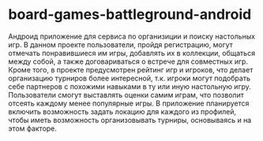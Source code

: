 # board-games-battleground-android

Андроид приложение для сервиса по организиции и поиску настольных игр. В данном проекте пользователи, пройдя регистрацию, могут отмечать 
понравившиеся им игры, добавлять их в коллекции, общаться между собой, а также договариваться о встрече для совместных игр. Кроме того, 
в проекте предусмотрен рейтинг игр и игроков, что делает организацию турниров более интересной, т.к. игроки могут подобрать себе партнеров 
с похожими навыками в ту или иную настольную игру. Пользователи смогут выставлять оценки самим играм, что позволит отсеять каждому менее
популярные игры. В приложение планируется включить возможность задать локацию для каждого из профилей, чтобы иметь возможность организовывать
турниры, основываясь и на этом факторе.

